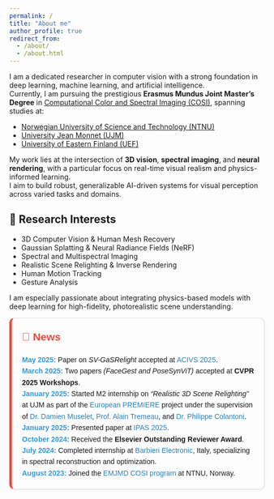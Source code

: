 ```yaml
---
permalink: /
title: "About me"
author_profile: true
redirect_from: 
  - /about/
  - /about.html
---
```



I am a dedicated researcher in computer vision with a strong foundation in deep learning, machine learning, and artificial intelligence.  
Currently, I am pursuing the prestigious **Erasmus Mundus Joint Master’s Degree** in [Computational Color and Spectral Imaging (COSI)](https://cosi-master.eu/), spanning studies at:

- [Norwegian University of Science and Technology (NTNU)](https://www.ntnu.no/gjovik)
- [University Jean Monnet (UJM)](https://www.univ-st-etienne.fr/en/index.html)
- [University of Eastern Finland (UEF)](https://www.uef.fi/en)

My work lies at the intersection of **3D vision**, **spectral imaging**, and **neural rendering**, with a particular focus on real-time visual realism and physics-informed learning.  
I aim to build robust, generalizable AI-driven systems for visual perception across varied tasks and domains.

## 🔬 Research Interests

- 3D Computer Vision & Human Mesh Recovery  
- Gaussian Splatting & Neural Radiance Fields (NeRF)  
- Spectral and Multispectral Imaging  
- Realistic Scene Relighting & Inverse Rendering  
- Human Motion Tracking
- Gesture Analysis

I am especially passionate about integrating physics-based models with deep learning for high-fidelity, photorealistic scene understanding.


<div style="border: 1px solid #ddd; border-left: 5px solid #e74c3c; padding: 20px; border-radius: 10px; background-color: #fdfdfd; font-family: Arial, sans-serif; line-height: 1.6; box-shadow: 0 2px 6px rgba(0,0,0,0.05);">

  <h2 style="color: #e74c3c; margin-top: 0;">📰 News</h2>

  <ul style="list-style: none; padding-left: 0; margin: 0;">
    <li><strong style="color: #3498db;">May 2025:</strong> Paper on <em>SV-GaSRelight</em> accepted at <a href="https://www.acivs2025.com/" style="color: #2980b9; text-decoration: none;">ACIVS 2025</a>.</li>
    <li><strong style="color: #3498db;">March 2025:</strong> Two papers <em>(FaceGest and PoseSynViT)</em> accepted at <strong>CVPR 2025 Workshops</strong>.</li>
    <li><strong style="color: #3498db;">January 2025:</strong> Started M2 internship on <em>“Realistic 3D Scene Relighting”</em> at UJM as part of the 
      <a href="https://premiere-project.eu/" style="color: #2980b9; text-decoration: none;">European PREMIERE</a> project under the supervision of 
      <a href="https://perso.univ-st-etienne.fr/muda8804/" style="color: #2980b9; text-decoration: none;">Dr. Damien Muselet</a>, 
      <a href="https://perso.univ-st-etienne.fr/tremeaua/" style="color: #2980b9; text-decoration: none;">Prof. Alain Tremeau</a>, and 
      <a href="https://manutech-sleight.com/about-us/the-governance/educational-committee/philippe-colantoni-261659.kjsp" style="color: #2980b9; text-decoration: none;">Dr. Philippe Colantoni</a>.
    </li>
    <li><strong style="color: #3498db;">January 2025:</strong> Presented paper at 
      <a href="https://ipas.ieee.tn/" style="color: #2980b9; text-decoration: none;">IPAS 2025</a>.
    </li>
    <li><strong style="color: #3498db;">October 2024:</strong> Received the <strong>Elsevier Outstanding Reviewer Award</strong>.</li>
    <li><strong style="color: #3498db;">July 2024:</strong> Completed internship at 
      <a href="https://www.barbierielectronic.com/" style="color: #2980b9; text-decoration: none;">Barbieri Electronic</a>, Italy, specializing in spectral reconstruction and optimization.
    </li>
    <li><strong style="color: #3498db;">August 2023:</strong> Joined the 
      <a href="https://cosi-master.eu/" style="color: #2980b9; text-decoration: none;">EMJMD COSI program</a> at NTNU, Norway.
    </li>
  </ul>

</div>



